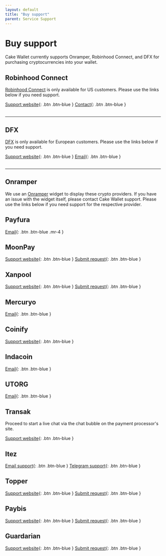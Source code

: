 ```yaml
---
layout: default
title: "Buy support"
parent: Service Support
---
```


# Buy support

Cake Wallet currently supports Onramper, Robinhood Connect, and DFX for purchasing cryptocurrencies into your wallet.

## Robinhood Connect

[Robinhood Connect](https://robinhood.com/) is only available for US customers. Please use the links below if you need support.

[Support website](https://robinhood.com/us/en/support/){: .btn .btn-blue }
[Contact](https://robinhood.com/contact){: .btn .btn-blue }
<br /><br/>

---

## DFX

[DFX](https://dfx.swiss/) is only available for European customers. Please use the links below if you need support.

[Support website](https://dfx.swiss/help.html){: .btn .btn-blue }
[Email](ailto:support@dfx.swiss){: .btn .btn-blue }
<br /><br/>

---

## Onramper

We use an [Onramper](https://onramper.com) widget to display these crypto providers. If you have an issue with the widget itself, please contact Cake Wallet support. Please use the links below if you need support for the respective provider.

## Payfura

[Email](mailto:team@payfura.com){: .btn .btn-blue .mr-4 }

## MoonPay

[Support website](https://support.moonpay.com/){: .btn .btn-blue }
[Submit request](https://support.moonpay.com/hc/en-gb/requests/new){: .btn .btn-blue }

## Xanpool

[Support website](https://xanpool.com/en/help/){: .btn .btn-blue }
[Submit request](https://xanpool.com/en/help/contact-us){: .btn .btn-blue }

## Mercuryo

[Email](mailto:support@mercuryo.io){: .btn .btn-blue }

## Coinify

[Support website](https://help.coinify.com/){: .btn .btn-blue }

## Indacoin

[Email](mailto:support@indacoin.com){: .btn .btn-blue }

## UTORG

[Email](mailto:support@utorg.pro){: .btn .btn-blue }

## Transak

Proceed to start a live chat via the chat bubble on the payment processor's site.

[Support website](https://support.transak.com/){: .btn .btn-blue } 

## Itez

[Email support](mailto:support@itez.com){: .btn .btn-blue }
[Telegram support](https://t.me/itezsupport){: .btn .btn-blue }

## Topper

[Support website](https://support.topperpay.com){: .btn .btn-blue }
[Submit request](https://support.topperpay.com/hc/en-us/requests/new){: .btn .btn-blue }

## Paybis

[Support website](https://support.paybis.com/){: .btn .btn-blue }
[Submit request](https://support.paybis.com/hc/en-us/requests/new){: .btn .btn-blue }

## Guardarian

[Support website](https://guardarian.freshdesk.com/support/home){: .btn .btn-blue }
[Submit request](https://guardarian.freshdesk.com/support/tickets/new){: .btn .btn-blue }